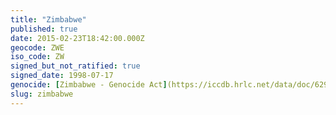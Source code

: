 ```yaml
---
title: "Zimbabwe"
published: true
date: 2015-02-23T18:42:00.000Z
geocode: ZWE
iso_code: ZW
signed_but_not_ratified: true
signed_date: 1998-07-17
genocide: [Zimbabwe - Genocide Act](https://iccdb.hrlc.net/data/doc/629/keyword/46/)
slug: zimbabwe
---
```

